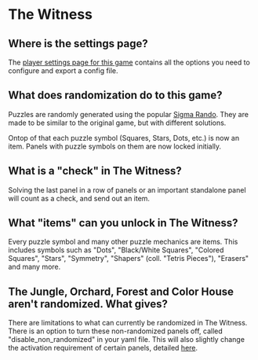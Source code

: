 # The Witness

## Where is the settings page?

The [player settings page for this game](../player-settings) contains all the options you need to configure and export a
config file.

## What does randomization do to this game?

Puzzles are randomly generated using the popular [Sigma Rando](https://github.com/sigma144/witness-randomizer).
They are made to be similar to the original game, but with different solutions.

Ontop of that each puzzle symbol (Squares, Stars, Dots, etc.) is now an item.
Panels with puzzle symbols on them are now locked initially.

## What is a "check" in The Witness?

Solving the last panel in a row of panels or an important standalone panel will count as a check, and send out an item.

## What "items" can you unlock in The Witness?

Every puzzle symbol and many other puzzle mechanics are items.
This includes symbols such as "Dots", "Black/White Squares", "Colored Squares", "Stars", "Symmetry", "Shapers" (coll. "Tetris Pieces"), "Erasers" and many more.

## The Jungle, Orchard, Forest and Color House aren't randomized. What gives?

There are limitations to what can currently be randomized in The Witness.
There is an option to turn these non-randomized panels off, called "disable_non_randomized" in your yaml file. This will also slightly change the activation requirement of certain panels, detailed [here](https://github.com/sigma144/witness-randomizer/wiki/Activation-Triggers).